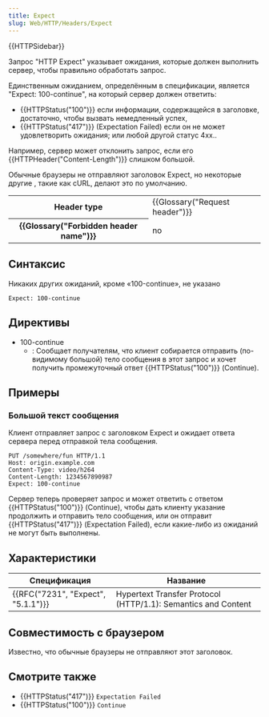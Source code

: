 ```yaml
---
title: Expect
slug: Web/HTTP/Headers/Expect
---
```


{{HTTPSidebar}}

Запрос "HTTP Expect" указывает ожидания, которые должен выполнить сервер, чтобы правильно обработать запрос.

Единственным ожиданием, определённым в спецификации, является "Expect: 100-continue", на который сервер должен ответить:

- {{HTTPStatus("100")}} если информации, содержащейся в заголовке, достаточно, чтобы вызвать немедленный успех,
- {{HTTPStatus("417")}} (Expectation Failed) если он не может удовлетворить ожидания; или любой другой статус 4xx..

Например, сервер может отклонить запрос, если его {{HTTPHeader("Content-Length")}} слишком большой.

Обычные браузеры не отправляют заголовок Expect, но некоторые другие , такие как cURL, делают это по умолчанию.

<table class="properties">
  <tbody>
    <tr>
      <th scope="row">Header type</th>
      <td>{{Glossary("Request header")}}</td>
    </tr>
    <tr>
      <th scope="row">{{Glossary("Forbidden header name")}}</th>
      <td>no</td>
    </tr>
  </tbody>
</table>

## Синтаксис

Никаких других ожиданий, кроме «100-continue», не указано

```
Expect: 100-continue
```

## Директивы

- 100-continue
  - : Сообщает получателям, что клиент собирается отправить (по-видимому большой) тело сообщения в этот запрос и хочет получить промежуточный ответ {{HTTPStatus("100")}} (Continue).

## Примеры

### Большой текст сообщения

Клиент отправляет запрос с заголовком Expect и ожидает ответа сервера перед отправкой тела сообщения.

```
PUT /somewhere/fun HTTP/1.1
Host: origin.example.com
Content-Type: video/h264
Content-Length: 1234567890987
Expect: 100-continue
```

Сервер теперь проверяет запрос и может ответить с ответом {{HTTPStatus("100")}} (Continue), чтобы дать клиенту указание продолжить и отправить тело сообщения, или он отправит {{HTTPStatus("417")}} (Expectation Failed), если какие-либо из ожиданий не могут быть выполнены.

## Характеристики

| Спецификация                       | Название                                                      |
| ---------------------------------- | ------------------------------------------------------------- |
| {{RFC("7231", "Expect", "5.1.1")}} | Hypertext Transfer Protocol (HTTP/1.1): Semantics and Content |

## Совместимость с браузером

Известно, что обычные браузеры не отправляют этот заголовок.

## Смотрите также

- {{HTTPStatus("417")}} `Expectation Failed`
- {{HTTPStatus("100")}} `Continue`
